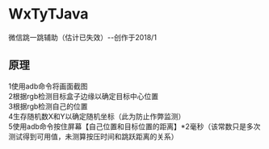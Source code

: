# WxTyTJava
微信跳一跳辅助（估计已失效）--创作于2018/1

## 原理
1使用adb命令将画面截图<br>
2根据rgb检测目标盒子边缘以确定目标中心位置<br>
3根据rgb检测自己的位置<br>
4生存随机数X和Y以确定随机坐标（此为防止作弊监测）<br>
5使用adb命令按住屏幕【自己位置和目标位置的距离】*2毫秒（该常数只是多次测试得到可用值，未测算按压时间和跳跃距离的关系）<br>

